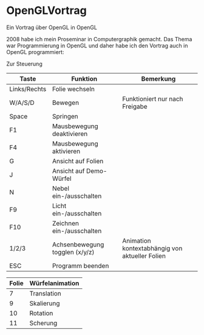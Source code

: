 # OpenGLVortrag
Ein Vortrag über OpenGL in OpenGL

2008 habe ich mein Proseminar in Computergraphik gemacht. Das Thema war Programmierung in OpenGL und daher habe ich den Vortrag auch in OpenGL programmiert: 

Zur Steuerung

| Taste | Funktion | Bemerkung |
|---|---|---|
| Links/Rechts | Folie wechseln | |
| W/A/S/D | Bewegen | Funktioniert nur nach Freigabe |
| Space | Springen | |
| F1 | Mausbewegung deaktivieren | |
| F4 | Mausbewegung aktivieren | |
| G | Ansicht auf Folien | |
| J | Ansicht auf Demo-Würfel | |
| N | Nebel ein-/ausschalten | |
| F9 | Licht ein-/ausschalten | |
| F10 | Zeichnen ein-/ausschalten | |
| 1/2/3 | Achsenbewegung togglen (x/y/z) | Animation kontextabhängig von aktueller Folien |
| ESC | Programm beenden | |

| Folie | Würfelanimation |
|---|---|
| 7 | Translation |
| 9 | Skalierung |
| 10 | Rotation |
| 11 | Scherung |
